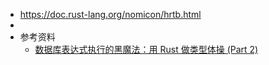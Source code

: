 - https://doc.rust-lang.org/nomicon/hrtb.html
-
- 参考资料
	- [数据库表达式执行的黑魔法：用 Rust 做类型体操 (Part 2)](https://zhuanlan.zhihu.com/p/461405621)